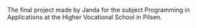 The final project made by Janda for the subject Programming in Applications at the Higher Vocational School in Pilsen.
